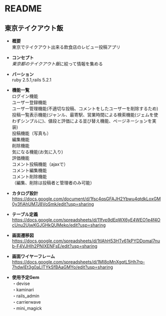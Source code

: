 # README

## 東京テイクアウト飯

* **概要**
<br>東京でテイクアウト出来る飲食店のレビュー投稿アプリ

* **コンセプト**
<br>*東京都のテイクアウト飯*に絞って情報を集める

* **バーション**
<br>ruby 2.5.1,rails 5.2.1

* **機能一覧**
<br>ログイン機能
<br>ユーザー登録機能
<br>ユーザー管理機能(不適切な投稿、コメントをしたユーザーを削除するため)
<br>投稿一覧表示機能(ジャンル、最寄駅、営業時間による検索機能(ジェムを使わずシンプルに)、値段と評価による並び替え機能、ページネーションを実装)
<br>投稿機能（写真も）
<br>編集機能
<br>削除機能
<br>気になる機能(お気に入り)
<br>評価機能
<br>コメント投稿機能（ajaxで）
<br>コメント編集機能
<br>コメント削除機能
<br>（編集、削除は投稿者と管理者のみ可能）


* **カタログ設計**
https://docs.google.com/document/d/1fsc4qsGFAJH2Ybwu4qtdkLoxGM0y3fiAhUM7J8VoSmk/edit?usp=sharing

* **テーブル定義**
https://docs.google.com/spreadsheets/d/11fvp9dEpWX6yE4WEO1e4f4OcUnu2UjwKGJGHkQUMeko/edit?usp=sharing

* **画面遷移図**
https://docs.google.com/spreadsheets/d/1tlAhH53HTv61kPYDDomal7nub-F4VJHIh2PNIXENFsE/edit?usp=sharing

* **画面ワイヤーフレーム**
https://docs.google.com/spreadsheets/d/1Ml8oMnXgqtL5Hh7rp-7hdwIEt3g0aLITYkSfBAaGMYo/edit?usp=sharing

* **使用予定Gem**
<br>・devise
<br>・kaminari
<br>・rails_admin
<br>・carrierwave
<br>・mini_magick
